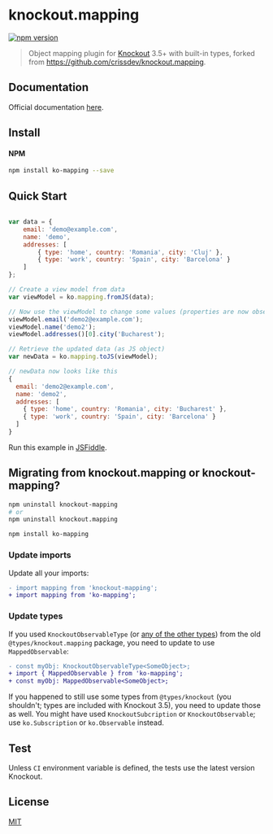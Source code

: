 # knockout.mapping

[![npm version](https://badge.fury.io/js/ko-mapping.svg)](http://badge.fury.io/js/ko-mapping)

> Object mapping plugin for [Knockout](http://knockoutjs.com/) 3.5+ with built-in types, forked from https://github.com/crissdev/knockout.mapping.


## Documentation

Official documentation [here](http://knockoutjs.com/documentation/plugins-mapping.html).


## Install

#### NPM

```sh
npm install ko-mapping --save
```


## Quick Start

```js

var data = {
    email: 'demo@example.com',
    name: 'demo',
    addresses: [
        { type: 'home', country: 'Romania', city: 'Cluj' },
        { type: 'work', country: 'Spain', city: 'Barcelona' }
    ]
};

// Create a view model from data
var viewModel = ko.mapping.fromJS(data);

// Now use the viewModel to change some values (properties are now observable)
viewModel.email('demo2@example.com');
viewModel.name('demo2');
viewModel.addresses()[0].city('Bucharest');

// Retrieve the updated data (as JS object)
var newData = ko.mapping.toJS(viewModel);

// newData now looks like this
{
  email: 'demo2@example.com',
  name: 'demo2',
  addresses: [
    { type: 'home', country: 'Romania', city: 'Bucharest' },
    { type: 'work', country: 'Spain', city: 'Barcelona' }
  ]
}

```

Run this example in [JSFiddle](http://jsfiddle.net/wmeqx7ss/280/).


## Migrating from knockout.mapping or knockout-mapping?

```bash
npm uninstall knockout-mapping
# or
npm uninstall knockout.mapping

npm install ko-mapping
```

### Update imports

Update all your imports:

```diff
- import mapping from 'knockout-mapping';
+ import mapping from 'ko-mapping';
```

### Update types

If you used `KnockoutObservableType` (or [any of the other types](https://github.com/DefinitelyTyped/DefinitelyTyped/blob/master/types/knockout.mapping/index.d.ts)) from the old `@types/knockout.mapping` package, you need to update to use `MappedObservable`:


```diff
- const myObj: KnockoutObservableType<SomeObject>;
+ import { MappedObservable } from 'ko-mapping';
+ const myObj: MappedObservable<SomeObject>;
```

If you happened to still use some types from `@types/knockout` (you shouldn't; types are included with Knockout 3.5), you need to update those as well. You might have used `KnockoutSubcription` or `KnockoutObservable`; use `ko.Subscription` or `ko.Observable` instead.

## Test

Unless `CI` environment variable is defined, the tests use the latest version Knockout.


## License

[MIT](http://www.opensource.org/licenses/mit-license.php)
